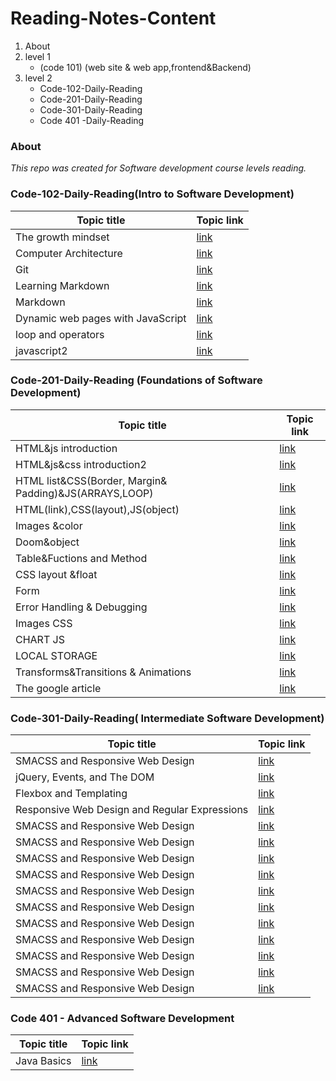 # Reading-Notes-Content
1. About
2. level 1 
   * (code 101) (web site & web app,frontend&Backend)
3. level 2 
   * Code-102-Daily-Reading
   * Code-201-Daily-Reading
   * Code-301-Daily-Reading
   * Code 401 -Daily-Reading 
### About
*This repo was created for Software development course levels reading.*
###  **Code-102-Daily-Reading(Intro to Software Development)**
|Topic title |Topic link|
|------------|----------|
|The growth mindset|[link](https://halakhamayseh.github.io/Reading-notes/)|
|Computer Architecture|[link](https://halakhamayseh.github.io/Reading-notes/Computer%20Architecture)|
|Git|[link](https://halakhamayseh.github.io/Reading-notes/Git)|
|Learning Markdown|[link](https://halakhamayseh.github.io/Reading-notes/Learning%20Markdown)|
|Markdown|[link](https://halakhamayseh.github.io/new-reading-notes/)|
|Dynamic web pages with JavaScript|[link](https://halakhamayseh.github.io/new-reading-notes/class6)|
|loop and operators|[link](https://halakhamayseh.github.io/new-reading-notes/loop%20and%20oper)|
|javascript2|[link](https://halakhamayseh.github.io/new-reading-notes/javascript2)|

### **Code-201-Daily-Reading (Foundations of Software Development)**
|Topic title |Topic link|
|------------|----------|
|HTML&js introduction|[link](https://halakhamayseh.github.io/201code_reading-notes/class01)|
|HTML&js&css introduction2|[link](https://halakhamayseh.github.io/201code_reading-notes/class02)|
|HTML list&CSS(Border, Margin& Padding)&JS(ARRAYS,LOOP)|[link](https://halakhamayseh.github.io/201code_reading-notes/class03)|
|HTML(link),CSS(layout),JS(object)|[link](https://halakhamayseh.github.io/201code_reading-notes/class04)|
|Images &color|[link](https://halakhamayseh.github.io/201code_reading-notes/class05)|
|Doom&object|[link](https://halakhamayseh.github.io/201code_reading-notes/class06)|
|Table&Fuctions and Method|[link](https://halakhamayseh.github.io/201code_reading-notes/class07)|
|CSS layout &float|[link](https://halakhamayseh.github.io/201code_reading-notes/class08)|
|Form|[link](https://halakhamayseh.github.io/201code_reading-notes/class09)|
|Error Handling & Debugging|[link](https://halakhamayseh.github.io/201code_reading-notes/class10)|
|Images CSS|[link](https://halakhamayseh.github.io/201code_reading-notes/class11)|
|CHART JS|[link](https://halakhamayseh.github.io/201code_reading-notes/class12)|
|LOCAL STORAGE|[link](https://halakhamayseh.github.io/201code_reading-notes/class13)|
|Transforms&Transitions & Animations|[link](https://halakhamayseh.github.io/201code_reading-notes/class14a)|
|The google article|[link](https://halakhamayseh.github.io/201code_reading-notes/class14b)|
###  **Code-301-Daily-Reading( Intermediate Software Development)**
|Topic title |Topic link|
|------------|----------|
|SMACSS and Responsive Web Design|[link](https://halakhamayseh.github.io/Reading-Notes-/class01(301))|
|jQuery, Events, and The DOM|[link](https://halakhamayseh.github.io/Reading-Notes-/class02(301))|
|Flexbox and Templating|[link](https://halakhamayseh.github.io/Reading-Notes-/class03(301))|
|Responsive Web Design and Regular Expressions|[link](https://halakhamayseh.github.io/Reading-Notes-/class04(301))|
|SMACSS and Responsive Web Design|[link](https://halakhamayseh.github.io/Reading-Notes-/class05(301))|
|SMACSS and Responsive Web Design|[link](https://halakhamayseh.github.io/Reading-Notes-/class06(301))|
|SMACSS and Responsive Web Design|[link](https://halakhamayseh.github.io/Reading-Notes-/class07(301))|
|SMACSS and Responsive Web Design|[link](https://halakhamayseh.github.io/Reading-Notes-/class08(301))|
|SMACSS and Responsive Web Design|[link](https://halakhamayseh.github.io/Reading-Notes-/class09(301))|
|SMACSS and Responsive Web Design|[link](https://halakhamayseh.github.io/Reading-Notes-/class10(301))|
|SMACSS and Responsive Web Design|[link](https://halakhamayseh.github.io/Reading-Notes-/class11(301))|
|SMACSS and Responsive Web Design|[link](https://halakhamayseh.github.io/Reading-Notes-/class12(301))|
|SMACSS and Responsive Web Design|[link](https://halakhamayseh.github.io/Reading-Notes-/class13(301))|
|SMACSS and Responsive Web Design|[link](https://halakhamayseh.github.io/Reading-Notes-/class14(301))|
|SMACSS and Responsive Web Design|[link](https://halakhamayseh.github.io/Reading-Notes-/class15(301))|
###  **Code 401 - Advanced Software Development**
|Topic title |Topic link|
|------------|----------|
|Java Basics|[link](https://halakhamayseh.github.io/Reading-Notes-/401class01)|

